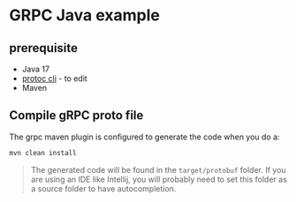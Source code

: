# GRPC Java example

## prerequisite

- Java 17
- [protoc cli](https://github.com/protocolbuffers/protobuf) - to edit
- Maven

## Compile gRPC proto file

The grpc maven plugin is configured to generate the code when you do a:
```sh
mvn clean install
```

> The generated code will be found in the `target/protobuf` folder.
> If you are using an IDE like Intellij, you will probably need to set this folder as a source folder to have autocompletion.
